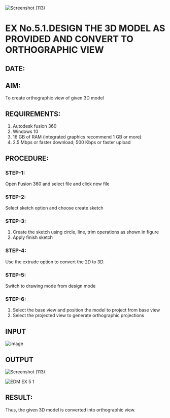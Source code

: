 ![Screenshot (113)](https://github.com/user-attachments/assets/fa40d3ba-99c3-4321-af7a-4cb927cb8e93)
# EX No.5.1.DESIGN THE 3D MODEL AS PROVIDED AND CONVERT TO ORTHOGRAPHIC VIEW
## DATE:

## AIM: 
To create orthographic view of given 3D model

## REQUIREMENTS: 
1. Autodesk fusion 360
2. Windows 10
3. 16 GB of RAM (integrated graphics recommend 1 GB or more)
4. 2.5 Mbps or faster download; 500 Kbps or faster upload 

## PROCEDURE:

### STEP-1:
Open Fusion 360 and select file and click new file

### STEP-2:
Select sketch option and choose create sketch

### STEP-3: 
1. Create the sketch using circle, line, trim operations as shown in figure
2. Apply finish sketch 

### STEP-4:
 Use the extrude option to convert the 2D to 3D.

### STEP-5:
Switch to drawing mode from design mode 
          
### STEP-6:
1. Select the base view and position the model to project from base view 
2. Select the projected view to generate orthographic projections

## INPUT
![image](https://user-images.githubusercontent.com/113594316/199408705-ed302b2a-90c3-41c0-9cc4-791a93366e2a.png)

## OUTPUT
![Screenshot (113)](https://github.com/user-attachments/assets/db0a7f76-807b-4e4d-850f-4829c64d0f8a)

![EDM EX 5 1](https://github.com/user-attachments/assets/543f6863-6ead-488c-8c08-820829dd8fb0)




## RESULT:
Thus, the given 3D model is converted into orthographic view.


